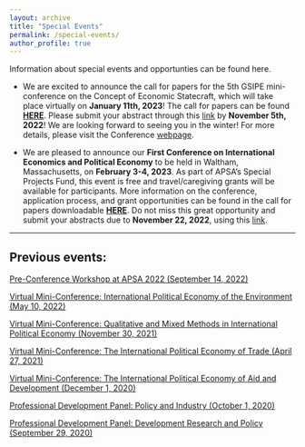 ```yaml
---
layout: archive
title: "Special Events"
permalink: /special-events/
author_profile: true
---
```

Information about special events and opportunties can be found here.

- We are excited to announce the call for papers for the 5th GSIPE mini-conference on the Concept of Economic Statecraft, which will take place virtually on **January 11th, 2023**! The call for papers can be found **<a href="https://gsipe-workshop.github.io/files/CallforPapers_5thminicon.pdf">HERE</a>**. Please submit your abstract through this [link](https://docs.google.com/forms/d/e/1FAIpQLSeT4Tt7F51bknNbCheaHc2-bJ2zXPZXls-vqfDNNpLKKCcJYw/viewform) by **November 5th, 2022**! We are looking forward to seeing you in the winter! For more details, please visit the Conference [webpage](First_GSIPE_Conference.md).


- We are pleased to announce our **First Conference on International Economics and Political Economy** to be held in Waltham, Massachusetts, on **February 3-4, 2023**. As part of APSA’s Special Projects Fund, this event is free and travel/caregiving grants will be available for participants. More information on the conference, application process, and grant opportunities can be found in the call for papers downloadable **<a href="https://drive.google.com/file/d/1BqOaQ-dXkpcQ8Vl60meiawYXAQN6tYIk/view">HERE</a>**. Do not miss this great opportunity and submit your abstracts due to **November 22, 2022**, using this [link](https://docs.google.com/forms/d/e/1FAIpQLScZREeHNsCpmpD8D-E49rkHi_HWfPPCP_1MKd7K15TEsG8ToQ/viewform?vc=0&c=0&w=1&flr=0).



<hr>

## Previous events:

<a href="https://gsipe-workshop.github.io/files/GSIPE_APSA_2022_program.pdf">Pre-Conference Workshop at APSA 2022 (September 14, 2022)</a>

<a href="https://gsipe-workshop.github.io/files/Environment-conference-program.pdf">Virtual Mini-Conference: International Political Economy of the Environment (May 10, 2022)</a>

<a href="https://gsipe-workshop.github.io/files/Mixed-methods-conference-program.pdf">Virtual Mini-Conference: Qualitative and Mixed Methods in International Political Economy (November 30, 2021)</a>

<a href="https://gsipe-workshop.github.io/files/Trade-conference-GSIPE-Program.pdf">Virtual Mini-Conference: The International Political Economy of Trade (April 27, 2021)</a>

<a href="https://gsipe-workshop.github.io/files/AD-conference-GSIPE-Program.pdf">Virtual Mini-Conference: The International Political Economy of Aid and Development (December 1, 2020)</a>

<a href="https://gsipe-workshop.github.io/files/Policy_panel.png">Professional Development Panel: Policy and Industry (October 1, 2020)</a>

<a href="https://gsipe-workshop.github.io/files/Dev_panel.png">Professional Development Panel: Development Research and Policy (September 29, 2020)</a>

